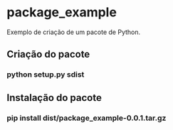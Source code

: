# package_example
Exemplo de criação de um pacote de Python.

## Criação do pacote
### python setup.py sdist

## Instalação do pacote
### pip install dist/package_example-0.0.1.tar.gz